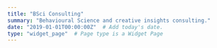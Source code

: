 ```yaml
---
title: "BSci Consulting"
summary: "Behavioural Science and creative insights consulting."
date: "2019-01-01T00:00:00Z"  # Add today's date.
type: "widget_page"  # Page type is a Widget Page
---
```

